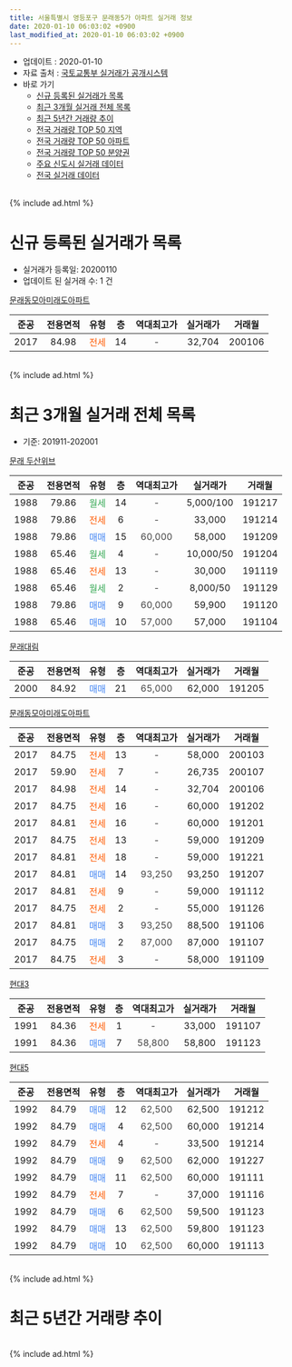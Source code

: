 ```yaml
---
title: 서울특별시 영등포구 문래동5가 아파트 실거래 정보
date: 2020-01-10 06:03:02 +0900
last_modified_at: 2020-01-10 06:03:02 +0900
---
```


* 업데이트 : 2020-01-10
* 자료 출처 : [국토교통부 실거래가 공개시스템](http://rt.molit.go.kr)
* 바로 가기
    * [신규 등록된 실거래가 목록](#신규-등록된-실거래가-목록)
    * [최근 3개월 실거래 전체 목록](#최근-3개월-실거래-전체-목록)
    * [최근 5년간 거래량 추이](#최근-5년간-거래량-추이)
    * [전국 거래량 TOP 50 지역](https://inasie.github.io/apt-trade-info/최근-3개월-전국에서-가장-거래가-많이-발생한-지역)
    * [전국 거래량 TOP 50 아파트](https://inasie.github.io/apt-trade-info/최근-3개월-전국에서-가장-거래가-많이-발생한-아파트)
    * [전국 거래량 TOP 50 분양권](https://inasie.github.io/apt-trade-info/최근-3개월-전국에서-가장-거래가-많이-발생한-분양권)
    * [주요 신도시 실거래 데이터](https://inasie.github.io/apt-trade-info/주요-신도시)
    * [전국 실거래 데이터](https://inasie.github.io/apt-trade-info/전국)
<br>
{% include ad.html %}
<br>

# 신규 등록된 실거래가 목록
* 실거래가 등록일: 20200110
* 업데이트 된 실거래 수: 1 건


[문래동모아미래도아파트](https://search.naver.com/search.naver?query=%EC%84%9C%EC%9A%B8%ED%8A%B9%EB%B3%84%EC%8B%9C+%EC%98%81%EB%93%B1%ED%8F%AC%EA%B5%AC+%EB%AC%B8%EB%9E%98%EB%8F%995%EA%B0%80+%EB%AC%B8%EB%9E%98%EB%8F%99%EB%AA%A8%EC%95%84%EB%AF%B8%EB%9E%98%EB%8F%84%EC%95%84%ED%8C%8C%ED%8A%B8)

|준공|전용면적|유형|층|역대최고가|실거래가|거래월|
|:---:|:---:|:---:|:---:|:---:|:---:|:---:|
|2017|84.98|<span style="color:#ff5a00">전세</span>|14|<span style="color:#444444">-</span>|32,704|200106|


<br>
{% include ad.html %}
<br>

# 최근 3개월 실거래 전체 목록
* 기준: 201911-202001


[문래 두산위브](https://search.naver.com/search.naver?query=%EC%84%9C%EC%9A%B8%ED%8A%B9%EB%B3%84%EC%8B%9C+%EC%98%81%EB%93%B1%ED%8F%AC%EA%B5%AC+%EB%AC%B8%EB%9E%98%EB%8F%995%EA%B0%80+%EB%AC%B8%EB%9E%98+%EB%91%90%EC%82%B0%EC%9C%84%EB%B8%8C)

|준공|전용면적|유형|층|역대최고가|실거래가|거래월|
|:---:|:---:|:---:|:---:|:---:|:---:|:---:|
|1988|79.86|<span style="color:#34a853">월세</span>|14|<span style="color:#444444">-</span>|5,000/100|191217|
|1988|79.86|<span style="color:#ff5a00">전세</span>|6|<span style="color:#444444">-</span>|33,000|191214|
|1988|79.86|<span style="color:#4285f3">매매</span>|15|<span style="color:#444444">60,000</span>|58,000|191209|
|1988|65.46|<span style="color:#34a853">월세</span>|4|<span style="color:#444444">-</span>|10,000/50|191204|
|1988|65.46|<span style="color:#ff5a00">전세</span>|13|<span style="color:#444444">-</span>|30,000|191119|
|1988|65.46|<span style="color:#34a853">월세</span>|2|<span style="color:#444444">-</span>|8,000/50|191129|
|1988|79.86|<span style="color:#4285f3">매매</span>|9|<span style="color:#444444">60,000</span>|59,900|191120|
|1988|65.46|<span style="color:#4285f3">매매</span>|10|<span style="color:#444444">57,000</span>|57,000|191104|

[문래대림](https://search.naver.com/search.naver?query=%EC%84%9C%EC%9A%B8%ED%8A%B9%EB%B3%84%EC%8B%9C+%EC%98%81%EB%93%B1%ED%8F%AC%EA%B5%AC+%EB%AC%B8%EB%9E%98%EB%8F%995%EA%B0%80+%EB%AC%B8%EB%9E%98%EB%8C%80%EB%A6%BC)

|준공|전용면적|유형|층|역대최고가|실거래가|거래월|
|:---:|:---:|:---:|:---:|:---:|:---:|:---:|
|2000|84.92|<span style="color:#4285f3">매매</span>|21|<span style="color:#444444">65,000</span>|62,000|191205|

[문래동모아미래도아파트](https://search.naver.com/search.naver?query=%EC%84%9C%EC%9A%B8%ED%8A%B9%EB%B3%84%EC%8B%9C+%EC%98%81%EB%93%B1%ED%8F%AC%EA%B5%AC+%EB%AC%B8%EB%9E%98%EB%8F%995%EA%B0%80+%EB%AC%B8%EB%9E%98%EB%8F%99%EB%AA%A8%EC%95%84%EB%AF%B8%EB%9E%98%EB%8F%84%EC%95%84%ED%8C%8C%ED%8A%B8)

|준공|전용면적|유형|층|역대최고가|실거래가|거래월|
|:---:|:---:|:---:|:---:|:---:|:---:|:---:|
|2017|84.75|<span style="color:#ff5a00">전세</span>|13|<span style="color:#444444">-</span>|58,000|200103|
|2017|59.90|<span style="color:#ff5a00">전세</span>|7|<span style="color:#444444">-</span>|26,735|200107|
|2017|84.98|<span style="color:#ff5a00">전세</span>|14|<span style="color:#444444">-</span>|32,704|200106|
|2017|84.75|<span style="color:#ff5a00">전세</span>|16|<span style="color:#444444">-</span>|60,000|191202|
|2017|84.81|<span style="color:#ff5a00">전세</span>|16|<span style="color:#444444">-</span>|60,000|191201|
|2017|84.75|<span style="color:#ff5a00">전세</span>|13|<span style="color:#444444">-</span>|59,000|191209|
|2017|84.81|<span style="color:#ff5a00">전세</span>|18|<span style="color:#444444">-</span>|59,000|191221|
|2017|84.81|<span style="color:#4285f3">매매</span>|14|<span style="color:#444444">93,250</span>|93,250|191207|
|2017|84.81|<span style="color:#ff5a00">전세</span>|9|<span style="color:#444444">-</span>|59,000|191112|
|2017|84.75|<span style="color:#ff5a00">전세</span>|2|<span style="color:#444444">-</span>|55,000|191126|
|2017|84.81|<span style="color:#4285f3">매매</span>|3|<span style="color:#444444">93,250</span>|88,500|191106|
|2017|84.75|<span style="color:#4285f3">매매</span>|2|<span style="color:#444444">87,000</span>|87,000|191107|
|2017|84.75|<span style="color:#ff5a00">전세</span>|3|<span style="color:#444444">-</span>|58,000|191109|

[현대3](https://search.naver.com/search.naver?query=%EC%84%9C%EC%9A%B8%ED%8A%B9%EB%B3%84%EC%8B%9C+%EC%98%81%EB%93%B1%ED%8F%AC%EA%B5%AC+%EB%AC%B8%EB%9E%98%EB%8F%995%EA%B0%80+%ED%98%84%EB%8C%803)

|준공|전용면적|유형|층|역대최고가|실거래가|거래월|
|:---:|:---:|:---:|:---:|:---:|:---:|:---:|
|1991|84.36|<span style="color:#ff5a00">전세</span>|1|<span style="color:#444444">-</span>|33,000|191107|
|1991|84.36|<span style="color:#4285f3">매매</span>|7|<span style="color:#444444">58,800</span>|58,800|191123|

[현대5](https://search.naver.com/search.naver?query=%EC%84%9C%EC%9A%B8%ED%8A%B9%EB%B3%84%EC%8B%9C+%EC%98%81%EB%93%B1%ED%8F%AC%EA%B5%AC+%EB%AC%B8%EB%9E%98%EB%8F%995%EA%B0%80+%ED%98%84%EB%8C%805)

|준공|전용면적|유형|층|역대최고가|실거래가|거래월|
|:---:|:---:|:---:|:---:|:---:|:---:|:---:|
|1992|84.79|<span style="color:#4285f3">매매</span>|12|<span style="color:#444444">62,500</span>|62,500|191212|
|1992|84.79|<span style="color:#4285f3">매매</span>|4|<span style="color:#444444">62,500</span>|60,000|191214|
|1992|84.79|<span style="color:#ff5a00">전세</span>|4|<span style="color:#444444">-</span>|33,500|191214|
|1992|84.79|<span style="color:#4285f3">매매</span>|9|<span style="color:#444444">62,500</span>|62,000|191227|
|1992|84.79|<span style="color:#4285f3">매매</span>|11|<span style="color:#444444">62,500</span>|60,000|191111|
|1992|84.79|<span style="color:#ff5a00">전세</span>|7|<span style="color:#444444">-</span>|37,000|191116|
|1992|84.79|<span style="color:#4285f3">매매</span>|6|<span style="color:#444444">62,500</span>|59,500|191123|
|1992|84.79|<span style="color:#4285f3">매매</span>|13|<span style="color:#444444">62,500</span>|59,800|191123|
|1992|84.79|<span style="color:#4285f3">매매</span>|10|<span style="color:#444444">62,500</span>|60,000|191113|


<br>
{% include ad.html %}
<br>

# 최근 5년간 거래량 추이


<div style="width:100%;">
    <canvas id="deal_progress" height="200"></canvas>
</div>

<script>
new Chart(document.getElementById("deal_progress"), {
    type: 'line',
    data: {
        labels: ['201501','201502','201503','201504','201505','201506','201507','201508','201509','201510','201511','201512','201601','201602','201603','201604','201605','201606','201607','201608','201609','201610','201611','201612','201701','201702','201703','201704','201705','201706','201707','201708','201709','201710','201711','201712','201801','201802','201803','201804','201805','201806','201807','201808','201809','201810','201811','201812','201901','201902','201903','201904','201905','201906','201907','201908','201909','201910','201911','201912','202001'],
        datasets: [{
            label: '매매',
            pointRadius: 1,
            data: [5, 6, 13, 10, 9, 12, 8, 6, 9, 12, 4, 4, 2, 0, 7, 8, 17, 8, 7, 6, 14, 10, 5, 2, 1, 3, 7, 5, 7, 6, 11, 8, 8, 5, 5, 7, 20, 11, 7, 4, 4, 2, 1, 10, 3, 4, 0, 0, 0, 1, 0, 0, 1, 3, 6, 9, 4, 0, 9, 6, 0],
            borderColor: "rgba(255, 201, 14, 1)",
            backgroundColor: "rgba(255, 201, 14, 0.5)",
            fill: false,
            lineTension: 0
        },{
            label: '전월세',
            pointRadius: 1,
            data: [11, 10, 10, 5, 8, 8, 6, 10, 9, 6, 9, 7, 7, 6, 11, 3, 6, 8, 9, 5, 6, 6, 8, 7, 20, 10, 8, 10, 5, 12, 11, 8, 9, 8, 17, 13, 29, 27, 16, 7, 13, 6, 7, 7, 6, 10, 6, 7, 7, 11, 7, 9, 8, 11, 10, 6, 5, 5, 7, 8, 3],
            borderColor: "rgba(0, 141, 185, 1)",
            backgroundColor: "rgba(0, 141, 185, 0.5)",
            fill: false,
            lineTension: 0
        }
        ]
    },
    options: {
        responsive: true,
        title: {
            display: false
        },
        tooltips: {
            mode: 'index',
            intersect: false
        },
        hover: {
            mode: 'nearest',
            intersect: true
        },
        scales: {
            xAxes: [{
                display: true,
                scaleLabel: {
                    display: true,
                    labelString: '년/월'
                }
            }],
            yAxes: [{
                display: true,
                ticks: {
                    suggestedMin: 0,
                },
                scaleLabel: {
                    display: true,
                    labelString: '실거래 수'
                }
            }]
        }
    }
});

</script>


<br>
{% include ad.html %}
<br>

